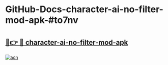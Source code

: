 # GitHub-Docs-character-ai-no-filter-mod-apk-#to7nv

# <h2><a href="https://andorid.site?title=character-ai-no-filter-mod-apk&ref=07A">🔗👉 🔴 character-ai-no-filter-mod-apk</a></h2>

[![acn](https://github.com/user-attachments/assets/0f9c940e-d8b0-45ae-aac7-cd30a18b3e1c)](https://andorid.site?title=character-ai-no-filter-mod-apk&ref=07A)

